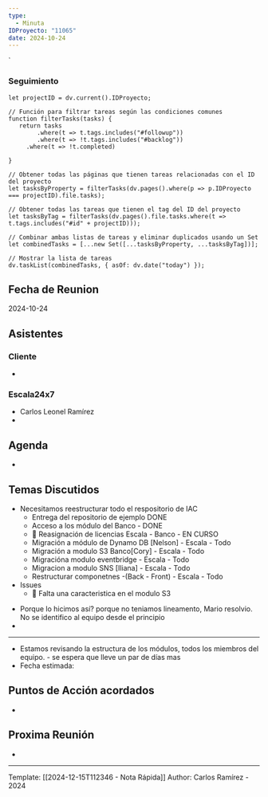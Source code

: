 ```yaml
---
type:
  - Minuta
IDProyecto: "11065"
date: 2024-10-24
---
```

`

### Seguimiento

```dataviewjs
let projectID = dv.current().IDProyecto;

// Función para filtrar tareas según las condiciones comunes
function filterTasks(tasks) {
   return tasks
        .where(t => t.tags.includes("#followup"))
        .where(t => !t.tags.includes("#backlog"))
     .where(t => !t.completed)
        
}

// Obtener todas las páginas que tienen tareas relacionadas con el ID del proyecto
let tasksByProperty = filterTasks(dv.pages().where(p => p.IDProyecto === projectID).file.tasks);

// Obtener todas las tareas que tienen el tag del ID del proyecto
let tasksByTag = filterTasks(dv.pages().file.tasks.where(t => t.tags.includes("#id" + projectID)));

// Combinar ambas listas de tareas y eliminar duplicados usando un Set
let combinedTasks = [...new Set([...tasksByProperty, ...tasksByTag])];

// Mostrar la lista de tareas
dv.taskList(combinedTasks, { asOf: dv.date("today") });
 ```
## Fecha de Reunion
2024-10-24

## Asistentes

### Cliente
* 
### Escala24x7
- Carlos Leonel Ramírez
-  

## Agenda
* 
## Temas Discutidos
*  Necesitamos reestructurar todo el respositorio de IAC
	* Entrega del repositorio de ejemplo DONE
	* Acceso a los módulo del Banco - DONE
	* 🚩 Reasignación de licencias Escala -  Banco -  EN CURSO
	* Migración a módulo de Dynamo DB [Nelson] - Escala - Todo 
	* Migración a modulo S3 Banco[Cory] - Escala - Todo
	* Migracióna modulo eventbridge - Escala - Todo
	* Migracion a modulo SNS [Iliana] - Escala - Todo
	* Restructurar componetnes -(Back - Front) - Escala - Todo
* Issues
	* 🚩 Falta una caracteristica en el modulo S3


- Porque lo hicimos así? porque no teniamos lineamento, Mario resolvio. No se identifico al equipo desde el principio
- 


---
 - Estamos revisando la estructura de los módulos, todos los miembros del equipo. - se espera que lleve un par de días mas
 - Fecha estimada:
## Puntos de Acción acordados
- 

## Proxima Reunión
*   

---
Template: [[2024-12-15T112346 - Nota Rápida]]
Author: Carlos Ramírez - 2024
